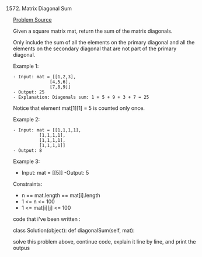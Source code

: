 1572. Matrix Diagonal Sum

[Problem Source](https://leetcode.com/problems/matrix-diagonal-sum/)

Given a square matrix mat, return the sum of the matrix diagonals.

Only include the sum of all the elements on the primary diagonal and all the elements on the secondary diagonal that are not part of the primary diagonal.

Example 1:

    - Input: mat = [[1,2,3],
                  [4,5,6],
                  [7,8,9]]
    - Output: 25
    - Explanation: Diagonals sum: 1 + 5 + 9 + 3 + 7 = 25
Notice that element mat[1][1] = 5 is counted only once.

Example 2:

    - Input: mat = [[1,1,1,1],
              [1,1,1,1],
              [1,1,1,1],
              [1,1,1,1]]
    - Output: 8

Example 3:

- Input: mat = [[5]]
-Output: 5

Constraints:

- n == mat.length == mat[i].length
- 1 <= n <= 100
- 1 <= mat[i][j] <= 100

code that i've been written :

class Solution(object):
    def diagonalSum(self, mat):

solve this problem above, continue code, explain it line by line, and print the outpus

